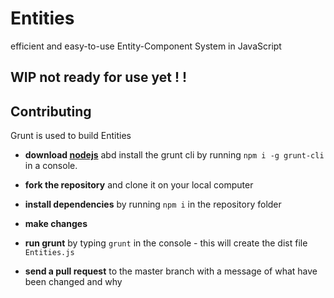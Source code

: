 # Entities
efficient and easy-to-use Entity-Component System in JavaScript

## WIP not ready for use yet ! !


## Contributing

Grunt is used to build Entities

- **download [nodejs][0]** abd install the grunt cli by running `npm i -g grunt-cli` in a console.

- **fork the repository** and clone it on your local computer

- **install dependencies** by running `npm i` in the repository folder

- **make changes** 

- **run grunt** by typing `grunt` in the console - this will create the dist file `Entities.js`

- **send a pull request** to the master branch with a message of what have been changed and why

[0]: http://nodejs.org